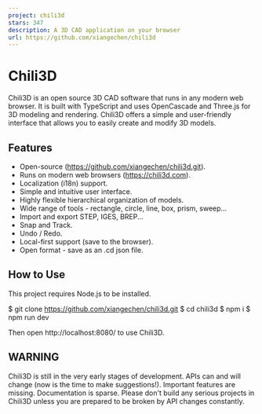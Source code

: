 ```yaml
---
project: chili3d
stars: 347
description: A 3D CAD application on your browser
url: https://github.com/xiangechen/chili3d
---
```


Chili3D
=======

Chili3D is an open source 3D CAD software that runs in any modern web browser. It is built with TypeScript and uses OpenCascade and Three.js for 3D modeling and rendering. Chili3D offers a simple and user-friendly interface that allows you to easily create and modify 3D models.

Features
--------

-   Open-source (https://github.com/xiangechen/chili3d.git).
-   Runs on modern web browsers (https://chili3d.com).
-   Localization (i18n) support.
-   Simple and intuitive user interface.
-   Highly flexible hierarchical organization of models.
-   Wide range of tools - rectangle, circle, line, box, prism, sweep...
-   Import and export STEP, IGES, BREP...
-   Snap and Track.
-   Undo / Redo.
-   Local-first support (save to the browser).
-   Open format - save as an .cd json file.

How to Use
----------

This project requires Node.js to be installed.

$ git clone https://github.com/xiangechen/chili3d.git
$ cd chili3d
$ npm i
$ npm run dev

Then open http://localhost:8080/ to use Chili3D.

WARNING
-------

Chili3D is still in the very early stages of development. APIs can and will change (now is the time to make suggestions!). Important features are missing. Documentation is sparse. Please don't build any serious projects in Chili3D unless you are prepared to be broken by API changes constantly.
